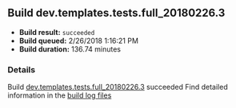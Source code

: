 ## Build dev.templates.tests.full_20180226.3
- **Build result:** `succeeded`
- **Build queued:** 2/26/2018 1:16:21 PM
- **Build duration:** 136.74 minutes
### Details
Build [dev.templates.tests.full_20180226.3](https://winappstudio.visualstudio.com/web/build.aspx?pcguid=a4ef43be-68ce-4195-a619-079b4d9834c2&builduri=vstfs%3a%2f%2f%2fBuild%2fBuild%2f25138) succeeded
Find detailed information in the [build log files](https://uwpctdiags.blob.core.windows.net/buildlogs/dev.templates.tests.full_20180226.3_logs.zip)
